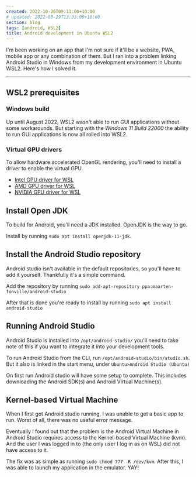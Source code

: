 ```yaml
---
created: 2022-10-26T09:11:00+10:00
# updated: 2022-03-29T13:33:00+10:00
section: blog
tags: [android, WSL2]
title: Android development in Ubuntu WSL2
---
```


I'm been working on an app that I'm not sure if it'll be a website, PWA, mobile app or any combination of them. But I ran into a problem linking Android Studio in Windows from my development environment in Ubuntu WSL2. Here's how I solved it.

---

## WSL2 prerequisites

### Windows build

Up until August 2022, WSL2 wasn't able to run GUI applications without some workarounds. But starting with the _Windows 11 Build 22000_ the ability to run GUI applications is now all rolled into WSL2.

### Virtual GPU drivers

To allow hardware accelerated OpenGL rendering, you'll need to install a driver to enable the virtual GPU.

- [Intel GPU driver for WSL](https://www.intel.com/content/www/us/en/download/19344/intel-graphics-windows-dch-drivers.html)
- [AMD GPU driver for WSL](https://www.amd.com/en/support/kb/release-notes/rn-rad-win-wsl-support)
- [NVIDIA GPU driver for WSL](https://developer.nvidia.com/cuda/wsl)

## Install Open JDK

To build for Android, you'll need a JDK installed. OpenJDK is the way to go.

Install by running `sudo apt install openjdk-11-jdk`.

## Install the Android Studio repository

Android studio isn't available in the default repositories, so you'll have to add it yourself. Thankfully it's a simple command.

Add the repository by running `sudo add-apt-repository ppa:maarten-fonville/android-studio`

After that is done you're ready to install by running `sudo apt install android-studio`

## Running Android Studio

Android Studio is installed into `/opt/android-studio/` you'll need to take note of this if you want to integrate it into your development tools.

To run Android Studio from the CLI, run `/opt/android-studio/bin/studio.sh`. But it also is linked in the start menu, under `Ubuntu>Android Studio (Ubuntu)`

On first run Android studio will have some setup to complete. This includes downloading the Android SDK(s) and Android Virtual Machine(s).

## Kernel-based Virtual Machine

When I first got Android studio running, I was unable to get a basic app to run. Worst of all, there was no useful error message.

Eventually I found out that the problem is the Android Virtual Machine in Android Studio requires access to the Kernel-based Virtual Machine (kvm). And the user I was logged in to (the only user I log in as on WSL) did not have access to it.

The fix was as simple as running `sudo chmod 777 -R /dev/kvm`. After this, I was able to launch my application in the emulator. YAY!
